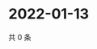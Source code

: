 # 2022-01-13

共 0 条

<!-- BEGIN WEIBO -->
<!-- 最后更新时间 Thu Jan 13 2022 15:09:40 GMT+0800 (China Standard Time) -->

<!-- END WEIBO -->

